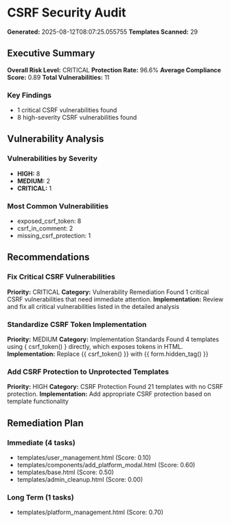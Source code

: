 # CSRF Security Audit
**Generated:** 2025-08-12T08:07:25.055755
**Templates Scanned:** 29

## Executive Summary
**Overall Risk Level:** CRITICAL
**Protection Rate:** 96.6%
**Average Compliance Score:** 0.89
**Total Vulnerabilities:** 11

### Key Findings
- 1 critical CSRF vulnerabilities found
- 8 high-severity CSRF vulnerabilities found

## Vulnerability Analysis
### Vulnerabilities by Severity
- **HIGH:** 8
- **MEDIUM:** 2
- **CRITICAL:** 1

### Most Common Vulnerabilities
- exposed_csrf_token: 8
- csrf_in_comment: 2
- missing_csrf_protection: 1

## Recommendations
### Fix Critical CSRF Vulnerabilities
**Priority:** CRITICAL
**Category:** Vulnerability Remediation
Found 1 critical CSRF vulnerabilities that need immediate attention.
**Implementation:** Review and fix all critical vulnerabilities listed in the detailed analysis

### Standardize CSRF Token Implementation
**Priority:** MEDIUM
**Category:** Implementation Standards
Found 4 templates using { csrf_token() } directly, which exposes tokens in HTML.
**Implementation:** Replace {{ csrf_token() }} with {{ form.hidden_tag() }}

### Add CSRF Protection to Unprotected Templates
**Priority:** HIGH
**Category:** CSRF Protection
Found 21 templates with no CSRF protection.
**Implementation:** Add appropriate CSRF protection based on template functionality

## Remediation Plan
### Immediate (4 tasks)
- templates/user_management.html (Score: 0.10)
- templates/components/add_platform_modal.html (Score: 0.60)
- templates/base.html (Score: 0.50)
- templates/admin_cleanup.html (Score: 0.00)

### Long Term (1 tasks)
- templates/platform_management.html (Score: 0.70)
